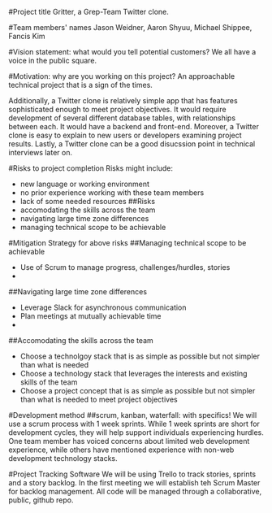 #Project title
Gritter, a Grep-Team Twitter clone.

#Team members' names
Jason Weidner, Aaron Shyuu, Michael Shippee, Fancis Kim

#Vision statement: what would you tell potential customers?
We all have a voice in the public square.

#Motivation: why are you working on this project?
An approachable technical project that is a sign of the times.

Additionally, a Twitter clone is relatively simple app that has features sophisticated enough to meet project objectives. It would require development of several different database tables, with relationships between each. It would have a backend and front-end. Moreover, a Twitter clone is easy to explain to new users or developers examining project results. Lastly, a Twitter clone can be a good disucssion point in technical interviews later on.

#Risks to project completion
Risks might include: 
- new language or working environment
- no prior experience working with these team members
- lack of some needed resources
##Risks
- accomodating the skills across the team
- navigating large time zone differences
- managing technical scope to be achievable

#Mitigation Strategy for above risks
##Managing technical scope to be achievable
- Use of Scrum to manage progress, challenges/hurdles, stories
- 
##Navigating large time zone differences
- Leverage Slack for asynchronous communication
- Plan meetings at mutually achievable time
- 
##Accomodating the skills across the team
- Choose a technolgoy stack that is as simple as possible but not simpler than what is needed
- Choose a technology stack that leverages the interests and existing skills of the team
- Choose a project concept that is as simple as possible but not simpler than what is needed to meet project objectives
 
#Development method
##scrum, kanban, waterfall: with specifics!
We will use a scrum process with 1 week sprints. While 1 week sprints are short for development cycles, they will help support individuals experiencing hurdles. One team member has voiced concerns about limited web development experience, while others have mentioned experience with non-web development technology stacks.

#Project Tracking Software 
We will be using Trello to track stories, sprints and a story backlog. In the first meeting we will establish teh Scrum Master for backlog management. All code will be managed through a collaborative, public, github repo.
